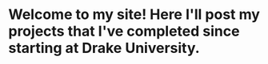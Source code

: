 # Welcome to my site! Here I'll post my projects that I've completed since starting at Drake University.
